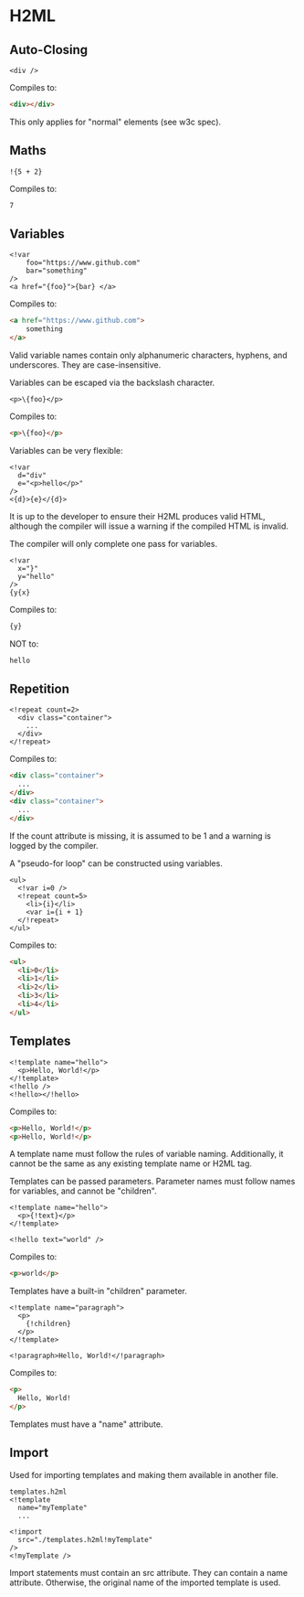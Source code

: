 # H2ML

## Auto-Closing
```H2ML
<div />
```
Compiles to:
```HTML
<div></div>
```
This only applies for "normal" elements (see w3c spec).
## Maths
```H2ML
!{5 + 2}
```
Compiles to:
```HTML
7
```
## Variables
```H2ML
<!var 
	foo="https://www.github.com"   
	bar="something" 
/>
<a href="{foo}">{bar} </a>
```
Compiles to:
```HTML
<a href="https://www.github.com">
	something
</a>
```
Valid variable names contain only alphanumeric characters, hyphens, and underscores. They are case-insensitive.

Variables can be escaped via the backslash character.

```H2ML
<p>\{foo}</p>
```
Compiles to:
```HTML
<p>\{foo}</p>
```
Variables can be very flexible:
```H2ML
<!var
  d="div"
  e="<p>hello</p>"
/>
<{d}>{e}</{d}>
```
It is up to the developer to ensure their H2ML produces valid HTML, although the compiler will issue a warning if the compiled HTML is invalid. 

The compiler will only complete one pass for variables. 
```H2ML
<!var
  x="}"
  y="hello"
/>
{y{x}
```
Compiles to:
```HTML
{y}
```
NOT to:
```HTML
hello 
```
## Repetition
```H2ML
<!repeat count=2>
  <div class="container">
    ...
  </div>
</!repeat>
```
Compiles to:
```HTML
<div class="container">
  ...
</div>
<div class="container">
  ...
</div>
```
If the count attribute is missing, it is assumed to be 1 and a warning is logged by the compiler.

A "pseudo-for loop" can be constructed using variables.
```H2ML
<ul>
  <!var i=0 />
  <!repeat count=5>
    <li>{i}</li>
    <var i={i + 1}
  </!repeat>
</ul>
```
Compiles to:
```HTML
<ul>
  <li>0</li>
  <li>1</li>
  <li>2</li>
  <li>3</li>
  <li>4</li>
</ul>
```
## Templates
```H2ML
<!template name="hello">
  <p>Hello, World!</p>
</!template>
<!hello />
<!hello></!hello>
```
Compiles to:
```HTML
<p>Hello, World!</p>
<p>Hello, World!</p>
```
A template name must follow the rules of variable naming. Additionally, it cannot be the same as any existing template name or H2ML tag.

Templates can be passed parameters. Parameter names must follow names for variables, and cannot be "children".
```H2ML
<!template name="hello">
  <p>{!text}</p>
</!template>

<!hello text="world" />
```
Compiles to:
```HTML
<p>world</p>
```
Templates have a built-in "children" parameter.
```H2ML
<!template name="paragraph">
  <p>
    {!children}
  </p>
</!template>

<!paragraph>Hello, World!</!paragraph>
```
Compiles to:
```HTML
<p>
  Hello, World!
</p>
```
Templates must have a "name" attribute.
## Import
Used for importing templates and making them available in another file.
```H2ML
templates.h2ml
<!template
  name="myTemplate"
  ...
```
```H2ML
<!import
  src="./templates.h2ml!myTemplate"
/>
<!myTemplate />
```
Import statements must contain an src attribute. They can contain a name attribute. Otherwise, the original name of the imported template is used.